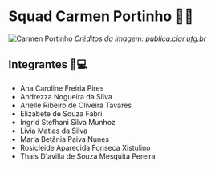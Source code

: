 # Squad Carmen Portinho 📐🌳 
![Carmen Portinho](https://publica.ciar.ufg.br/ebooks/ebook-cientistas-brasileiras/imagens/cap02.png)
*Créditos da imagem: [publica.ciar.ufg.br](https://publica.ciar.ufg.br/ebooks/ebook-cientistas-brasileiras/02.html)*


## Integrantes 👩💻  
- Ana Caroline Freiria Pires
- Andrezza Nogueira da Silva
- Arielle Ribeiro de Oliveira Tavares
- Elizabete de Souza Fabri
- Ingrid Stefhani Silva Munhoz
- Livia Matias da Silva
- Maria Betânia Paiva Nunes
- Rosicleide Aparecida Fonseca Xistulino
- Thais D'avilla de Souza Mesquita Pereira
